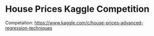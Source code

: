 # House Prices Kaggle Competition
Competation: https://www.kaggle.com/c/house-prices-advanced-regression-techniques